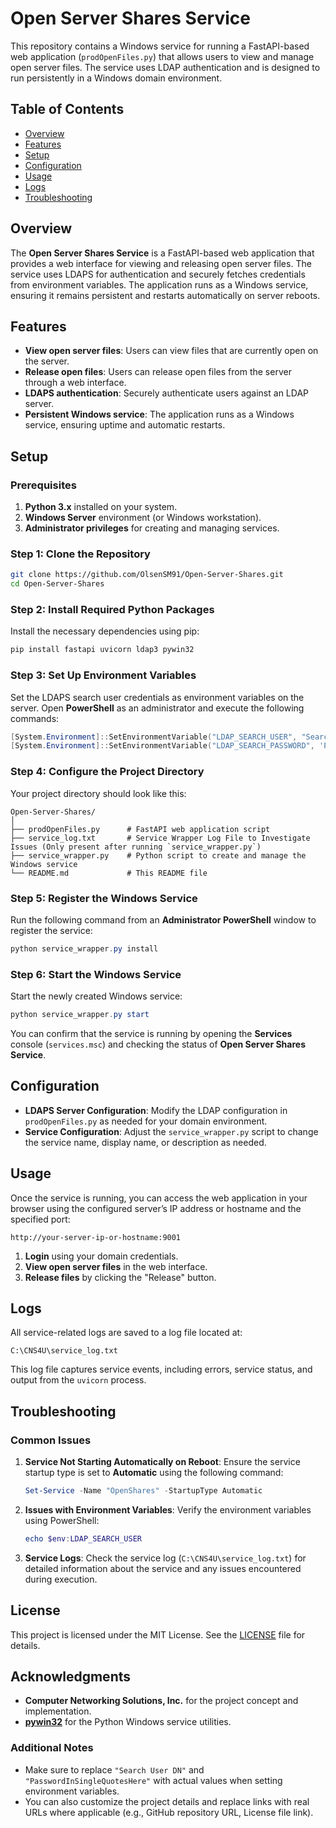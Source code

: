 # Open Server Shares Service

This repository contains a Windows service for running a FastAPI-based web application (`prodOpenFiles.py`) that allows users to view and manage open server files. The service uses LDAP authentication and is designed to run persistently in a Windows domain environment.

## Table of Contents
- [Overview](#overview)
- [Features](#features)
- [Setup](#setup)
- [Configuration](#configuration)
- [Usage](#usage)
- [Logs](#logs)
- [Troubleshooting](#troubleshooting)

## Overview

The **Open Server Shares Service** is a FastAPI-based web application that provides a web interface for viewing and releasing open server files. The service uses LDAPS for authentication and securely fetches credentials from environment variables. The application runs as a Windows service, ensuring it remains persistent and restarts automatically on server reboots.

## Features

- **View open server files**: Users can view files that are currently open on the server.
- **Release open files**: Users can release open files from the server through a web interface.
- **LDAPS authentication**: Securely authenticate users against an LDAP server.
- **Persistent Windows service**: The application runs as a Windows service, ensuring uptime and automatic restarts.

## Setup

### Prerequisites

1. **Python 3.x** installed on your system.
2. **Windows Server** environment (or Windows workstation).
3. **Administrator privileges** for creating and managing services.

### Step 1: Clone the Repository

```bash
git clone https://github.com/OlsenSM91/Open-Server-Shares.git
cd Open-Server-Shares
```

### Step 2: Install Required Python Packages

Install the necessary dependencies using pip:

```bash
pip install fastapi uvicorn ldap3 pywin32
```

### Step 3: Set Up Environment Variables

Set the LDAPS search user credentials as environment variables on the server. Open **PowerShell** as an administrator and execute the following commands:

```powershell
[System.Environment]::SetEnvironmentVariable("LDAP_SEARCH_USER", "Search User DN", "Machine")
[System.Environment]::SetEnvironmentVariable("LDAP_SEARCH_PASSWORD", 'PasswordInSingleQuotesHere', "Machine")
```

### Step 4: Configure the Project Directory

Your project directory should look like this:

```
Open-Server-Shares/
│
├── prodOpenFiles.py      # FastAPI web application script
├── service_log.txt		  # Service Wrapper Log File to Investigate Issues (Only present after running `service_wrapper.py`)
├── service_wrapper.py    # Python script to create and manage the Windows service
└── README.md             # This README file
```

### Step 5: Register the Windows Service

Run the following command from an **Administrator PowerShell** window to register the service:

```powershell
python service_wrapper.py install
```

### Step 6: Start the Windows Service

Start the newly created Windows service:

```powershell
python service_wrapper.py start
```

You can confirm that the service is running by opening the **Services** console (`services.msc`) and checking the status of **Open Server Shares Service**.

## Configuration

- **LDAPS Server Configuration**: Modify the LDAP configuration in `prodOpenFiles.py` as needed for your domain environment.
- **Service Configuration**: Adjust the `service_wrapper.py` script to change the service name, display name, or description as needed.

## Usage

Once the service is running, you can access the web application in your browser using the configured server’s IP address or hostname and the specified port:

```
http://your-server-ip-or-hostname:9001
```

1. **Login** using your domain credentials.
2. **View open server files** in the web interface.
3. **Release files** by clicking the "Release" button.

## Logs

All service-related logs are saved to a log file located at:

```
C:\CNS4U\service_log.txt
```

This log file captures service events, including errors, service status, and output from the `uvicorn` process.

## Troubleshooting

### Common Issues

1. **Service Not Starting Automatically on Reboot**:
   Ensure the service startup type is set to **Automatic** using the following command:

   ```powershell
   Set-Service -Name "OpenShares" -StartupType Automatic
   ```

2. **Issues with Environment Variables**:
   Verify the environment variables using PowerShell:

   ```powershell
   echo $env:LDAP_SEARCH_USER
   ```

3. **Service Logs**:
   Check the service log (`C:\CNS4U\service_log.txt`) for detailed information about the service and any issues encountered during execution.

## License

This project is licensed under the MIT License. See the [LICENSE](./LICENSE) file for details.

## Acknowledgments

- **Computer Networking Solutions, Inc.** for the project concept and implementation.
- **[pywin32](https://github.com/mhammond/pywin32)** for the Python Windows service utilities.

### Additional Notes
- Make sure to replace `"Search User DN"` and `"PasswordInSingleQuotesHere"` with actual values when setting environment variables.
- You can also customize the project details and replace links with real URLs where applicable (e.g., GitHub repository URL, License file link).
